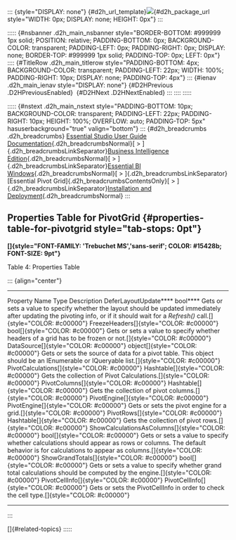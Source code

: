 ::: {style="DISPLAY: none"}
[](ms-xhelp:///?Id=d2h_url_template){#d2h_url_template}![](!package_url!){#d2h_package_url style="WIDTH: 0px; DISPLAY: none; HEIGHT: 0px"}
:::

::::: {#nsbanner .d2h_main_nsbanner style="BORDER-BOTTOM: #999999 1px solid; POSITION: relative; PADDING-BOTTOM: 0px; BACKGROUND-COLOR: transparent; PADDING-LEFT: 0px; PADDING-RIGHT: 0px; DISPLAY: none; BORDER-TOP: #999999 1px solid; PADDING-TOP: 0px; LEFT: 0px"}
:::: {#TitleRow .d2h_main_titlerow style="PADDING-BOTTOM: 4px; BACKGROUND-COLOR: transparent; PADDING-LEFT: 22px; WIDTH: 100%; PADDING-RIGHT: 10px; DISPLAY: none; PADDING-TOP: 4px"}
::: {#ienav .d2h_main_ienav style="DISPLAY: none"}
[](ms-xhelp:///?Id=603223db-ebc1-4fc9-bcda-da6a3a4b7537){#D2HPrevious .D2HPreviousEnabled}  [](ms-xhelp:///?Id=2d9b124b-3d1d-451b-8185-a437ccde6d8f){#D2HNext .D2HNextEnabled}
:::
::::
:::::

::::: {#nstext .d2h_main_nstext style="PADDING-BOTTOM: 10px; BACKGROUND-COLOR: transparent; PADDING-LEFT: 22px; PADDING-RIGHT: 10px; HEIGHT: 100%; OVERFLOW: auto; PADDING-TOP: 5px" hasuserbackground="true" valign="bottom"}
::: {#d2h_breadcrumbs .d2h_breadcrumbs}
[Essential Studio User Guide Documentation](ms-xhelp:///?Id=12457748-09e3-4d74-a240-8e049cedf030){.d2h_breadcrumbsNormal}[ \> ]{.d2h_breadcrumbsLinkSeparator}[Business Intelligence Edition](ms-xhelp:///?Id=fdf33dd8-62b2-47b9-ad7b-fc50e590bca5){.d2h_breadcrumbsNormal}[ \> ]{.d2h_breadcrumbsLinkSeparator}[Essential BI Windows](ms-xhelp:///?Id=af2b5ead-c104-4cdd-b5e2-2b2aee61afe3){.d2h_breadcrumbsNormal}[ \> ]{.d2h_breadcrumbsLinkSeparator}[Essential Pivot Grid]{.d2h_breadcrumbsContentsOnly}[ \> ]{.d2h_breadcrumbsLinkSeparator}[Installation and Deployment](ms-xhelp:///?Id=0427b5a2-fa1d-42f6-87f2-d8b1692dd705){.d2h_breadcrumbsNormal}
:::

## Properties Table for PivotGrid {#properties-table-for-pivotgrid style="tab-stops: 0pt"}

**[]{style="FONT-FAMILY: 'Trebuchet MS','sans-serif'; COLOR: #15428b; FONT-SIZE: 9pt"}** 

Table 4: Properties Table

::: {align="center"}
  ----------------------------------------------------- ----------------------------------------- -------------------------------------------------------------------------------------------------------------------------------------------------------------------------------------------
  Property Name                                         Type                                      Description
  DeferLayoutUpdate****                                 bool****                                  Gets or sets a value to specify whether the layout should be updated immediately after updating the pivoting info, or if it should wait for a *Refresh()* call.[]{style="COLOR: #c00000"}
  FreezeHeaders[]{style="COLOR: #c00000"}               bool[]{style="COLOR: #c00000"}            Gets or sets a value to specify whether headers of a grid has to be frozen or not.[]{style="COLOR: #c00000"}
  DataSource[]{style="COLOR: #c00000"}                  object[]{style="COLOR: #c00000"}          Gets or sets the source of data for a pivot table. This object should be an IEnumerable or IQueryable list.[]{style="COLOR: #c00000"}
  PivotCalculations[]{style="COLOR: #c00000"}           Hashtable[]{style="COLOR: #c00000"}       Gets the collection of Pivot Calculations.[]{style="COLOR: #c00000"}
  PivotColumns[]{style="COLOR: #c00000"}                Hashtable[]{style="COLOR: #c00000"}       Gets the collection of pivot columns.[]{style="COLOR: #c00000"}
  PivotEngine[]{style="COLOR: #c00000"}                 PivotEngine[]{style="COLOR: #c00000"}     Gets or sets the pivot engine for a grid.[]{style="COLOR: #c00000"}
  PivotRows[]{style="COLOR: #c00000"}                   Hashtable[]{style="COLOR: #c00000"}       Gets the collection of pivot rows.[]{style="COLOR: #c00000"}
  ShowCalculationsAsColumns[]{style="COLOR: #c00000"}   bool[]{style="COLOR: #c00000"}            Gets or sets a value to specify whether calculations should appear as rows or columns. The default behavior is for calculations to appear as columns.[]{style="COLOR: #c00000"}
  ShowGrandTotals[]{style="COLOR: #c00000"}             bool[]{style="COLOR: #c00000"}            Gets or sets a value to specify whether grand total calculations should be computed by the engine.[]{style="COLOR: #c00000"}
  PivotCellInfo[]{style="COLOR: #c00000"}               PivotCellInfo[]{style="COLOR: #c00000"}   Gets or sets the PivotCellInfo in order to check the cell type.[]{style="COLOR: #c00000"}
  ----------------------------------------------------- ----------------------------------------- -------------------------------------------------------------------------------------------------------------------------------------------------------------------------------------------
:::

[]{#related-topics}
:::::
